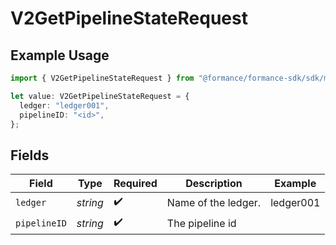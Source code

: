 # V2GetPipelineStateRequest

## Example Usage

```typescript
import { V2GetPipelineStateRequest } from "@formance/formance-sdk/sdk/models/operations";

let value: V2GetPipelineStateRequest = {
  ledger: "ledger001",
  pipelineID: "<id>",
};
```

## Fields

| Field               | Type                | Required            | Description         | Example             |
| ------------------- | ------------------- | ------------------- | ------------------- | ------------------- |
| `ledger`            | *string*            | :heavy_check_mark:  | Name of the ledger. | ledger001           |
| `pipelineID`        | *string*            | :heavy_check_mark:  | The pipeline id     |                     |